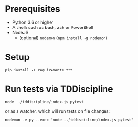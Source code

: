 # Prerequisites
- Python 3.6 or higher
- A shell: such as bash, zsh or PowerShell
- NodeJS
    - (optional) `nodemon` (`npm install -g nodemon`)

# Setup
```
pip install -r requirements.txt
```

# Run tests via TDDiscipline

```
node ../tddiscipline/index.js pytest
```
or as a watcher, which will run tests on file changes:
```
nodemon -e py --exec "node ../tddiscipline/index.js pytest"
```

